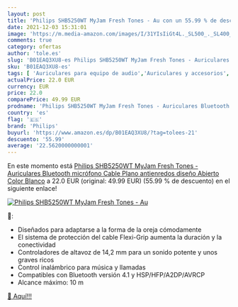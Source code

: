 ```yaml
---
layout: post
title: 'Philips SHB5250WT MyJam Fresh Tones - Au con un 55.99 % de descuento'
date: 2021-12-03 15:31:01
image: 'https://m.media-amazon.com/images/I/31YIsIiGt4L._SL500_._SL400_.jpg'
comments: true
category: ofertas
author: 'tole.es'
slug: 'B01EAQ3XU8-es Philips SHB5250WT MyJam Fresh Tones - Auriculares...'
sku: 'B01EAQ3XU8-es'
tags: [ 'Auriculares para equipo de audio','Auriculares y accesorios','Electrónica','auriculares','bluetooth','philips', ]
actualPrice: 22.0 EUR
currency: EUR
price: 22.0
comparePrice: 49.99 EUR
prodname: 'Philips SHB5250WT MyJam Fresh Tones - Auriculares Bluetooth  micrófono  Cable Plano antienredos  diseño Abierto   Color Blanco'
country: 'es'
flag: '🇪🇸'
brand: 'Philips'
buyurl: 'https://www.amazon.es/dp/B01EAQ3XU8/?tag=tolees-21'
descuento: '55.99'
average: '22.5620000000001'
---
```


En este momento está [Philips SHB5250WT MyJam Fresh Tones - Auriculares Bluetooth  micrófono  Cable Plano antienredos  diseño Abierto   Color Blanco](https://www.amazon.es/dp/B01EAQ3XU8/?tag=tolees-21) a 22.0 EUR (original: 49.99 EUR) (55.99 %  de descuento) en el siguiente enlace!

[![Philips SHB5250WT MyJam Fresh Tones - Au](https://m.media-amazon.com/images/I/31YIsIiGt4L._SL500_._SL400_.jpg)](https://www.amazon.es/dp/B01EAQ3XU8/?tag=tolees-21)

🔎:

- Diseñados para adaptarse a la forma de la oreja cómodamente
- El sistema de protección del cable Flexi-Grip aumenta la duración y la conectividad
- Controladores de altavoz de 14,2 mm para un sonido potente y unos graves ricos
- Control inalámbrico para música y llamadas
- Compatibles con Bluetooth versión 4.1 y HSP/HFP/A2DP/AVRCP
- Alcance máximo: 10 m

[🛒 Aquí!!!](https://www.amazon.es/dp/B01EAQ3XU8/?tag=tolees-21)
